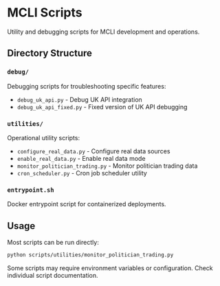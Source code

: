 # MCLI Scripts

Utility and debugging scripts for MCLI development and operations.

## Directory Structure

### `debug/`
Debugging scripts for troubleshooting specific features:
- `debug_uk_api.py` - Debug UK API integration
- `debug_uk_api_fixed.py` - Fixed version of UK API debugging

### `utilities/`
Operational utility scripts:
- `configure_real_data.py` - Configure real data sources
- `enable_real_data.py` - Enable real data mode
- `monitor_politician_trading.py` - Monitor politician trading data
- `cron_scheduler.py` - Cron job scheduler utility

### `entrypoint.sh`
Docker entrypoint script for containerized deployments.

## Usage

Most scripts can be run directly:

```bash
python scripts/utilities/monitor_politician_trading.py
```

Some scripts may require environment variables or configuration. Check individual script documentation.

